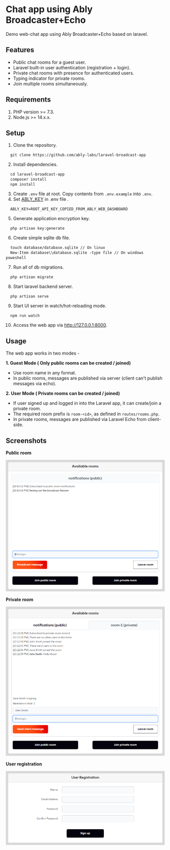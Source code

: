 # Chat app using Ably Broadcaster+Echo

Demo web-chat app using Ably Broadcaster+Echo based on laravel.

## Features
* Public chat rooms for a guest user.
* Laravel built-in user authentication (registration + login).
* Private chat rooms with presence for authenticated users.
* Typing indicator for private rooms.
* Join multiple rooms simultaneously.

## Requirements
1. PHP version >= 7.3.
2. Node.js >= 14.x.x.

## Setup

1. Clone the repository.
```
  git clone https://github.com/ably-labs/laravel-broadcast-app
```
2. Install dependencies.
```
  cd laravel-broadcast-app
  composer install
  npm install
```
3. Create `.env` file at root. Copy contents from `.env.example` into `.env`.
4. Set [ABLY_KEY](https://faqs.ably.com/setting-up-and-managing-api-keys) in .env file .
```
  ABLY_KEY=ROOT_API_KEY_COPIED_FROM_ABLY_WEB_DASHBOARD
```
5. Generate application encryption key.
```
  php artisan key:generate
```
6. Create simple sqlite db file.
```
  touch database/database.sqlite // On linux
  New-Item database\\database.sqlite -type file // On windows poweshell
```
7. Run all of db migrations.
```
  php artisan migrate
```
8. Start laravel backend server.
```
  php artisan serve 
```
9. Start UI server in watch/hot-reloading mode.
```
  npm run watch
```
10. Access the web app via http://127.0.0.1:8000.

## Usage
The web app works in two modes -

**1. Guest Mode ( Only public rooms can be created / joined)**
- Use room name in any format.
- In public rooms, messages are published via server (client can't publish messages via echo).

**2. User Mode ( Private rooms can be created / joined)**
- If user signed up and logged in into the Laravel app, it can create/join a private room.
- The required room prefix is `room-<id>`, as defined in `routes/rooms.php`.
- In private rooms, messages are published via Laravel Echo from client-side. 

## Screenshots

**Public room**

<img src="docs/images/public_room.png" alt="Public room example">

**Private room**

<img src="docs/images/private_room.png" alt="Private room example">

**User registration**

<img src="docs/images/registration.png" alt="User registration example">
